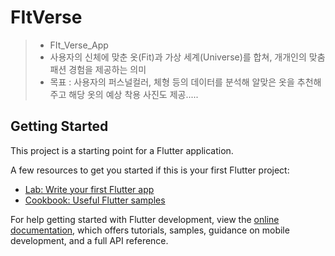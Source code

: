 # FItVerse
> - FIt_Verse_App
> - 사용자의 신체에 맞춘 옷(Fit)과 가상 세계(Universe)를 합쳐, 개개인의 맞춤 패션 경험을 제공하는 의미
> - 목표 : 사용자의 퍼스널컬러, 체형 등의 데이터를 분석해 알맞은 옷을 추천해주고 해당 옷의 예상 착용 사진도 제공.....

## Getting Started

This project is a starting point for a Flutter application.

A few resources to get you started if this is your first Flutter project:

- [Lab: Write your first Flutter app](https://docs.flutter.dev/get-started/codelab)
- [Cookbook: Useful Flutter samples](https://docs.flutter.dev/cookbook)

For help getting started with Flutter development, view the
[online documentation](https://docs.flutter.dev/), which offers tutorials,
samples, guidance on mobile development, and a full API reference.
